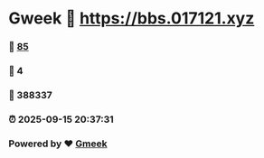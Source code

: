 # Gweek :link: https://bbs.017121.xyz 
### :page_facing_up: [85](https://bbs.017121.xyz/tag.html) 
### :speech_balloon: 4 
### :hibiscus: 388337 
### :alarm_clock: 2025-09-15 20:37:31 
### Powered by :heart: [Gmeek](https://github.com/Meekdai/Gmeek)
